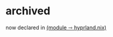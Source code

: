 # archived
now declared in [(module ⇾ hyprland.nix)](../../../modules/home-manager/hyprland.nix) 


